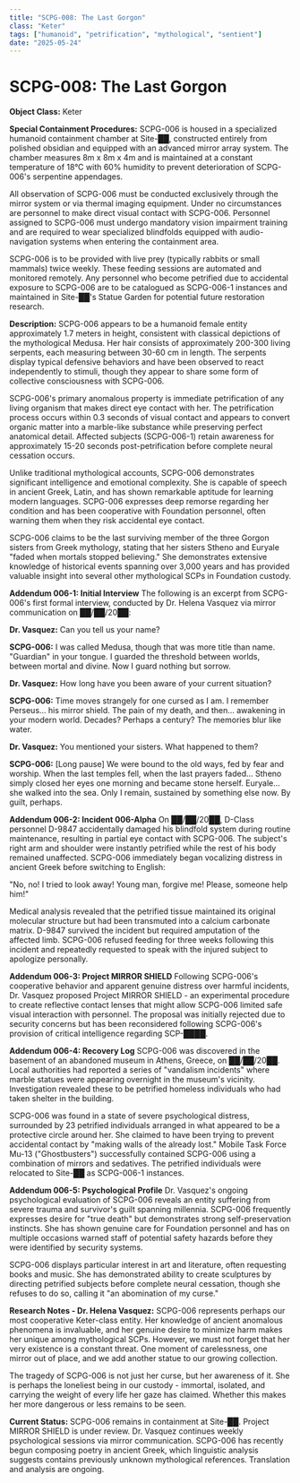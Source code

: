```yaml
---
title: "SCPG-008: The Last Gorgon"
class: "Keter"
tags: ["humanoid", "petrification", "mythological", "sentient"]
date: "2025-05-24"
---
```


# SCPG-008: The Last Gorgon

**Object Class:** Keter

**Special Containment Procedures:** SCPG-006 is housed in a specialized humanoid containment chamber at Site-██, constructed entirely from polished obsidian and equipped with an advanced mirror array system. The chamber measures 8m x 8m x 4m and is maintained at a constant temperature of 18°C with 60% humidity to prevent deterioration of SCPG-006's serpentine appendages.

All observation of SCPG-006 must be conducted exclusively through the mirror system or via thermal imaging equipment. Under no circumstances are personnel to make direct visual contact with SCPG-006. Personnel assigned to SCPG-006 must undergo mandatory vision impairment training and are required to wear specialized blindfolds equipped with audio-navigation systems when entering the containment area.

SCPG-006 is to be provided with live prey (typically rabbits or small mammals) twice weekly. These feeding sessions are automated and monitored remotely. Any personnel who become petrified due to accidental exposure to SCPG-006 are to be catalogued as SCPG-006-1 instances and maintained in Site-██'s Statue Garden for potential future restoration research.

**Description:** SCPG-006 appears to be a humanoid female entity approximately 1.7 meters in height, consistent with classical depictions of the mythological Medusa. Her hair consists of approximately 200-300 living serpents, each measuring between 30-60 cm in length. The serpents display typical defensive behaviors and have been observed to react independently to stimuli, though they appear to share some form of collective consciousness with SCPG-006.

SCPG-006's primary anomalous property is immediate petrification of any living organism that makes direct eye contact with her. The petrification process occurs within 0.3 seconds of visual contact and appears to convert organic matter into a marble-like substance while preserving perfect anatomical detail. Affected subjects (SCPG-006-1) retain awareness for approximately 15-20 seconds post-petrification before complete neural cessation occurs.

Unlike traditional mythological accounts, SCPG-006 demonstrates significant intelligence and emotional complexity. She is capable of speech in ancient Greek, Latin, and has shown remarkable aptitude for learning modern languages. SCPG-006 expresses deep remorse regarding her condition and has been cooperative with Foundation personnel, often warning them when they risk accidental eye contact.

SCPG-006 claims to be the last surviving member of the three Gorgon sisters from Greek mythology, stating that her sisters Stheno and Euryale "faded when mortals stopped believing." She demonstrates extensive knowledge of historical events spanning over 3,000 years and has provided valuable insight into several other mythological SCPs in Foundation custody.

**Addendum 006-1: Initial Interview**
The following is an excerpt from SCPG-006's first formal interview, conducted by Dr. Helena Vasquez via mirror communication on ██/██/20██:

**Dr. Vasquez:** Can you tell us your name?

**SCPG-006:** I was called Medusa, though that was more title than name. "Guardian" in your tongue. I guarded the threshold between worlds, between mortal and divine. Now I guard nothing but sorrow.

**Dr. Vasquez:** How long have you been aware of your current situation?

**SCPG-006:** Time moves strangely for one cursed as I am. I remember Perseus... his mirror shield. The pain of my death, and then... awakening in your modern world. Decades? Perhaps a century? The memories blur like water.

**Dr. Vasquez:** You mentioned your sisters. What happened to them?

**SCPG-006:** [Long pause] We were bound to the old ways, fed by fear and worship. When the last temples fell, when the last prayers faded... Stheno simply closed her eyes one morning and became stone herself. Euryale... she walked into the sea. Only I remain, sustained by something else now. By guilt, perhaps.

**Addendum 006-2: Incident 006-Alpha**
On ██/██/20██, D-Class personnel D-9847 accidentally damaged his blindfold system during routine maintenance, resulting in partial eye contact with SCPG-006. The subject's right arm and shoulder were instantly petrified while the rest of his body remained unaffected. SCPG-006 immediately began vocalizing distress in ancient Greek before switching to English:

"No, no! I tried to look away! Young man, forgive me! Please, someone help him!"

Medical analysis revealed that the petrified tissue maintained its original molecular structure but had been transmuted into a calcium carbonate matrix. D-9847 survived the incident but required amputation of the affected limb. SCPG-006 refused feeding for three weeks following this incident and repeatedly requested to speak with the injured subject to apologize personally.

**Addendum 006-3: Project MIRROR SHIELD**
Following SCPG-006's cooperative behavior and apparent genuine distress over harmful incidents, Dr. Vasquez proposed Project MIRROR SHIELD - an experimental procedure to create reflective contact lenses that might allow SCPG-006 limited safe visual interaction with personnel. The proposal was initially rejected due to security concerns but has been reconsidered following SCPG-006's provision of critical intelligence regarding SCP-████.

**Addendum 006-4: Recovery Log**
SCPG-006 was discovered in the basement of an abandoned museum in Athens, Greece, on ██/██/20██. Local authorities had reported a series of "vandalism incidents" where marble statues were appearing overnight in the museum's vicinity. Investigation revealed these to be petrified homeless individuals who had taken shelter in the building.

SCPG-006 was found in a state of severe psychological distress, surrounded by 23 petrified individuals arranged in what appeared to be a protective circle around her. She claimed to have been trying to prevent accidental contact by "making walls of the already lost." Mobile Task Force Mu-13 ("Ghostbusters") successfully contained SCPG-006 using a combination of mirrors and sedatives. The petrified individuals were relocated to Site-██ as SCPG-006-1 instances.

**Addendum 006-5: Psychological Profile**
Dr. Vasquez's ongoing psychological evaluation of SCPG-006 reveals an entity suffering from severe trauma and survivor's guilt spanning millennia. SCPG-006 frequently expresses desire for "true death" but demonstrates strong self-preservation instincts. She has shown genuine care for Foundation personnel and has on multiple occasions warned staff of potential safety hazards before they were identified by security systems.

SCPG-006 displays particular interest in art and literature, often requesting books and music. She has demonstrated ability to create sculptures by directing petrified subjects before complete neural cessation, though she refuses to do so, calling it "an abomination of my curse."

**Research Notes - Dr. Helena Vasquez:**
SCPG-006 represents perhaps our most cooperative Keter-class entity. Her knowledge of ancient anomalous phenomena is invaluable, and her genuine desire to minimize harm makes her unique among mythological SCPs. However, we must not forget that her very existence is a constant threat. One moment of carelessness, one mirror out of place, and we add another statue to our growing collection.

The tragedy of SCPG-006 is not just her curse, but her awareness of it. She is perhaps the loneliest being in our custody - immortal, isolated, and carrying the weight of every life her gaze has claimed. Whether this makes her more dangerous or less remains to be seen.

**Current Status:** SCPG-006 remains in containment at Site-██. Project MIRROR SHIELD is under review. Dr. Vasquez continues weekly psychological sessions via mirror communication. SCPG-006 has recently begun composing poetry in ancient Greek, which linguistic analysis suggests contains previously unknown mythological references. Translation and analysis are ongoing.
